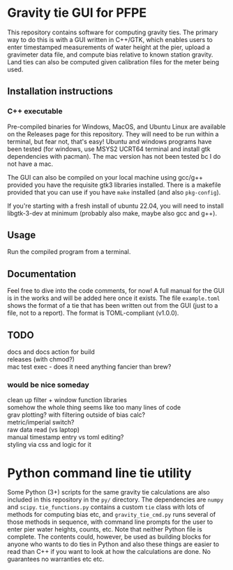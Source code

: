 # Gravity tie GUI for PFPE
This repository contains software for computing gravity ties. The primary way to do this is with a GUI written in C++/GTK, which enables users to enter timestamped measurements of water height at the pier, upload a gravimeter data file, and compute bias relative to known station gravity. Land ties can also be computed given calibration files for the meter being used.

## Installation instructions
### C++ executable
Pre-compiled binaries for Windows, MacOS, and Ubuntu Linux are available on the Releases page for this repository. They will need to be run within a terminal, but fear not, that's easy! Ubuntu and windows programs have been tested (for windows, use MSYS2 UCRT64 terminal and install gtk dependencies with pacman). The mac version has not been tested bc I do not have a mac.

The GUI can also be compiled on your local machine using gcc/g++ provided you have the requisite gtk3 libraries installed. There is a makefile provided that you can use if you have `make` installed (and also `pkg-config`).

If you're starting with a fresh install of ubuntu 22.04, you will need to install libgtk-3-dev at minimum (probably also make, maybe also gcc and g++).

## Usage
Run the compiled program from a terminal.

## Documentation
Feel free to dive into the code comments, for now! A full manual for the GUI is in the works and will be added here once it exists.
The file `example.toml` shows the format of a tie that has been written out from the GUI (just to a file, not to a report). The format is TOML-compliant (v1.0.0). 

## TODO
docs and docs action for build\
releases (with chmod?)\
mac test exec - does it need anything fancier than brew?

### would be nice someday
clean up filter + window function libraries\
somehow the whole thing seems like too many lines of code\
grav plotting? with filtering outside of bias calc?\
metric/imperial switch?\
raw data read (vs laptop)\
manual timestamp entry vs toml editing?\
styling via css and logic for it

# Python command line tie utility
Some Python (3+) scripts for the same gravity tie calculations are also included in this repository in the `py/` directory. The dependencies are `numpy` and `scipy`. `tie_functions.py` contains a custom `tie` class with lots of methods for computing bias etc, and `gravity_tie_cmd.py` runs several of those methods in sequence, with command line prompts for the user to enter pier water heights, counts, etc. Note that neither Python file is complete. The contents could, however, be used as building blocks for anyone who wants to do ties in Python and also these things are easier to read than C++ if you want to look at how the calculations are done. No guarantees no warranties etc etc.
